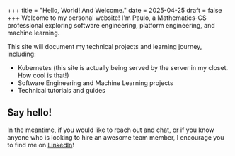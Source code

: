 +++
title = "Hello, World! And Welcome."
date = 2025-04-25
draft = false
+++
Welcome to my personal website! I'm Paulo, a Mathematics-CS professional exploring software engineering, platform engineering, and machine learning.

This site will document my technical projects and learning journey, including:

- Kubernetes (this site is actually being served by the server in my closet. How cool is that!)
- Software Engineering and Machine Learning projects
- Technical tutorials and guides

## Say hello!
In the meantime, if you would like to reach out and chat, or if you know anyone who is looking to hire an awesome team member, I encourage you to find me on [LinkedIn](https://www.linkedin.com/in/paulo-jauregui/)!

